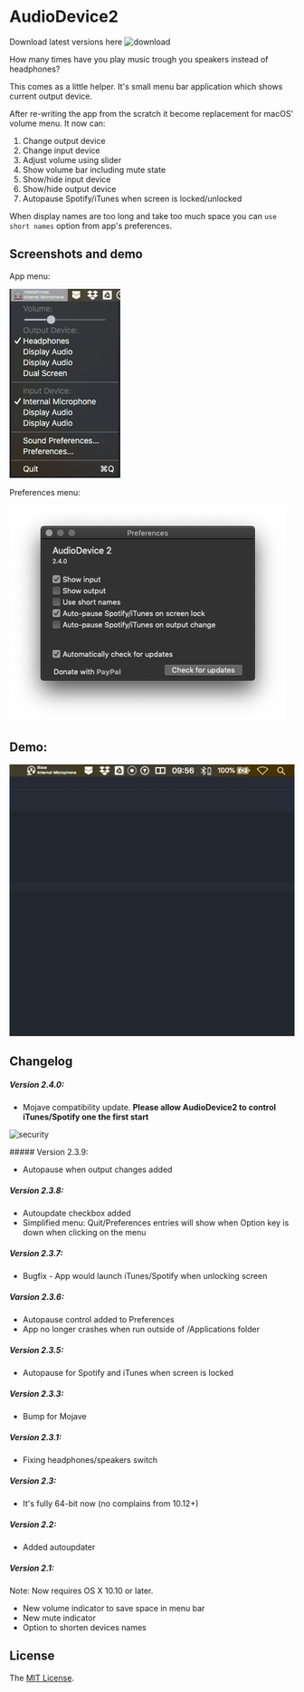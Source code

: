 # AudioDevice2

Download latest versions here ![download]

How many times have you play music trough you speakers instead of headphones?

This comes as a little helper. It's small menu bar application which shows current output device.

After re-writing the app from the scratch it become replacement for macOS' volume menu. It now can:

1. Change output device
2. Change input device
3. Adjust volume using slider
4. Show volume bar including mute state
5. Show/hide input device
6. Show/hide output device
7. Autopause Spotify/iTunes when screen is locked/unlocked

When display names are too long and take too much space you can `use short names` option from app's preferences.

## Screenshots and demo

App menu:

![menu]

Preferences menu:

![preferences]


## Demo:

![appdemo]

## Changelog

##### Version 2.4.0:

* Mojave compatibility update. **Please allow AudioDevice2 to control iTunes/Spotify one the first start**

![security]

##### Version 2.3.9:

* Autopause when output changes added

##### Version 2.3.8:

* Autoupdate checkbox added
* Simplified menu: Quit/Preferences entries will show when Option key is down when clicking on the menu

##### Version 2.3.7:

* Bugfix - App would launch iTunes/Spotify when unlocking screen

##### Varsion 2.3.6:

* Autopause control added to Preferences
* App no longer crashes when run outside of /Applications folder

##### Version 2.3.5:

* Autopause for Spotify and iTunes when screen is locked

##### Version 2.3.3:

* Bump for Mojave

##### Version 2.3.1:

* Fixing headphones/speakers switch

##### Version 2.3:

* It's fully 64-bit now (no complains from 10.12+)

##### Version 2.2:

* Added autoupdater

##### Version 2.1:

Note: Now requires OS X 10.10 or later.

* New volume indicator to save space in menu bar
* New mute indicator
* Option to shorten devices names

## License
The [MIT License](LICENSE).

[menu]: /images/menu.png
[preferences]: /images/preferences.png
[appdemo]: /images/appdemo.gif
[security]: /images/security.png
[download]: https://github.com/tbrek/AudioDevice2/releases/latest

